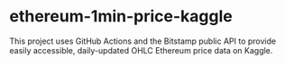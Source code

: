 # ethereum-1min-price-kaggle
This project uses GitHub Actions and the Bitstamp public API to provide easily accessible, daily-updated OHLC Ethereum price data on Kaggle.